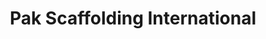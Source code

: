 ---
title: "Pak Scaffolding International"
url: /karachi/pak-scaffolding-international/
shop: wholesale
---